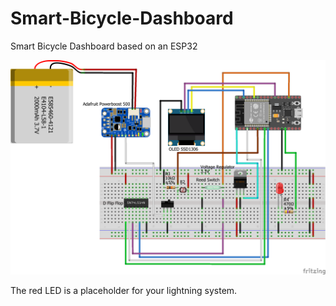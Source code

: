 # Smart-Bicycle-Dashboard
Smart Bicycle Dashboard based on an ESP32

![Cicuit](https://github.com/blackbunt/Smart-Bicycle-Dashboard/blob/master/Bicycle%20Smart%20Dashboard_Steckplatine_with_text.png)

The red LED is a placeholder for your lightning system.
